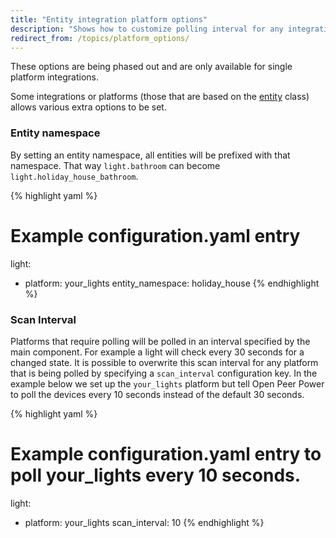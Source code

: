 ```yaml
---
title: "Entity integration platform options"
description: "Shows how to customize polling interval for any integration via configuration.yaml."
redirect_from: /topics/platform_options/
---
```


<div class='note info'>
These options are being phased out and are only available for single platform integrations.
</div>

Some integrations or platforms (those that are based on the [entity](https://github.com/OpenPeerPower/Open-Peer-Power/blob/dev/homeassistant/helpers/entity.py) class) allows various extra options to be set.

### Entity namespace

By setting an entity namespace, all entities will be prefixed with that namespace. That way `light.bathroom` can become `light.holiday_house_bathroom`.

{% highlight yaml %}
# Example configuration.yaml entry
light:
  - platform: your_lights
    entity_namespace: holiday_house
{% endhighlight %}

### Scan Interval

Platforms that require polling will be polled in an interval specified by the main component. For example a light will check every 30 seconds for a changed state. It is possible to overwrite this scan interval for any platform that is being polled by specifying a `scan_interval` configuration key. In the example below we set up the `your_lights` platform but tell Open Peer Power to poll the devices every 10 seconds instead of the default 30 seconds.

{% highlight yaml %}
# Example configuration.yaml entry to poll your_lights every 10 seconds.
light:
  - platform: your_lights
    scan_interval: 10
{% endhighlight %}
